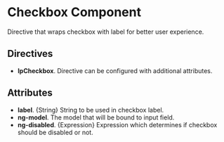 # Checkbox Component

Directive that wraps checkbox with label for better user experience.

## Directives

- **lpCheckbox**. Directive can be configured with additional attributes.

## Attributes

- **label**. {String} String to be used in checkbox label.
- **ng-model**. The model that will be bound to input field.
- **ng-disabled**. {Expression} Expression which determines if checkbox should be disabled or not.

